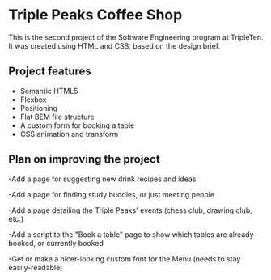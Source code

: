 # Triple Peaks Coffee Shop

This is the second project of the Software Engineering program at TripleTen. It was created using HTML and CSS, based on the design brief.

## Project features

- Semantic HTML5
- Flexbox
- Positioning
- Flat BEM file structure
- A custom form for booking a table
- CSS animation and transform

## Plan on improving the project

-Add a page for suggesting new drink recipes and ideas

-Add a page for finding study buddies, or just meeting people

-Add a page detailing the Triple Peaks' events (chess club, drawing club, etc.)

-Add a script to the "Book a table" page to show which tables are already booked, or currently booked

-Get or make a nicer-looking custom font for the Menu (needs to stay easily-readable)

